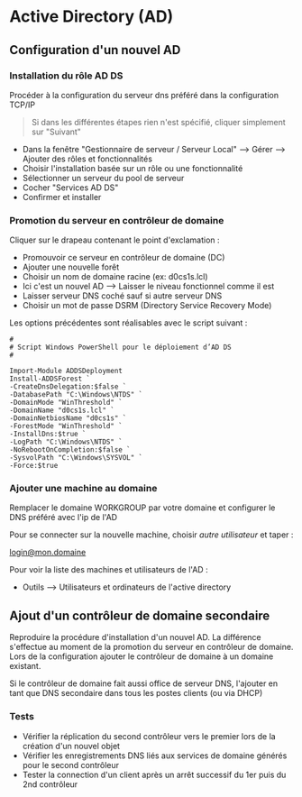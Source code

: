 # Active Directory (AD)
## Configuration d'un nouvel AD

### Installation du rôle AD DS

Procéder à la configuration du serveur dns préféré dans la configuration TCP/IP

> Si dans les différentes étapes rien n'est spécifié, cliquer simplement sur "Suivant"

- Dans la fenêtre "Gestionnaire de serveur / Serveur Local" --> Gérer --> Ajouter des rôles et fonctionnalités
- Choisir l'installation basée sur un rôle ou une fonctionnalité
- Sélectionner un serveur du pool de serveur
- Cocher "Services AD DS"
- Confirmer et installer

### Promotion du serveur en contrôleur de domaine

Cliquer sur le drapeau contenant le point d'exclamation : 
- Promouvoir ce serveur en contrôleur de domaine (DC)
- Ajouter une nouvelle forêt
- Choisir un nom de domaine racine (ex: d0cs1s.lcl)
- Ici c'est un nouvel AD --> Laisser le niveau fonctionnel comme il est
- Laisser serveur DNS coché sauf si autre serveur DNS
- Choisir un mot de passe DSRM (Directory Service Recovery Mode)

Les options précédentes sont réalisables avec le script suivant :
```
#
# Script Windows PowerShell pour le déploiement d’AD DS
#

Import-Module ADDSDeployment
Install-ADDSForest `
-CreateDnsDelegation:$false `
-DatabasePath "C:\Windows\NTDS" `
-DomainMode "WinThreshold" `
-DomainName "d0cs1s.lcl" `
-DomainNetbiosName "d0cs1s" `
-ForestMode "WinThreshold" `
-InstallDns:$true `
-LogPath "C:\Windows\NTDS" `
-NoRebootOnCompletion:$false `
-SysvolPath "C:\Windows\SYSVOL" `
-Force:$true
```

### Ajouter une machine au domaine

Remplacer le domaine WORKGROUP par votre domaine et configurer le DNS préféré avec l'ip de l'AD

Pour se connecter sur la nouvelle machine, choisir *autre utilisateur* et taper :

login@mon.domaine

Pour voir la liste des machines et utilisateurs de l'AD :
- Outils --> Utilisateurs et ordinateurs de l'active directory

## Ajout d'un contrôleur de domaine secondaire

Reproduire la procédure d'installation d'un nouvel AD. La différence s'effectue au moment de la promotion du serveur en contrôleur de domaine.
Lors de la configuration ajouter le contrôleur de domaine à un domaine existant.

Si le contrôleur de domaine fait aussi office de serveur DNS, l'ajouter en tant que DNS secondaire dans tous les postes clients (ou via DHCP)

### Tests

- Vérifier la réplication du second contrôleur vers le premier lors de la création d'un nouvel objet
- Vérifier les enregistrements DNS liés aux services de domaine générés pour le second contrôleur
- Tester la connection d'un client après un arrêt successif du 1er puis du 2nd contrôleur
